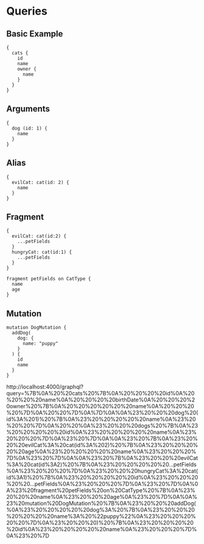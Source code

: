 # Queries

## Basic Example

```
{
  cats {
    id
    name
    owner {
      name
    }
  }
}
```

## Arguments

```
{
  dog (id: 1) {
    name
  }
}
```

## Alias

```
{
  evilCat: cat(id: 2) {
    name
  }
}
```

## Fragment

```
{
  evilCat: cat(id:2) {
    ...petFields
  }
  hungryCat: cat(id:1) {
    ...petFields
  }
}

fragment petFields on CatType {
  name
  age
}
```

## Mutation

```
mutation DogMutation {
  addDog(
    dog: {
      name: "puppy"
    }
  ) {
    id
    name
  }
}
```


http://localhost:4000/graphql?query=%7B%0A%20%20cats%20%7B%0A%20%20%20%20id%0A%20%20%20%20name%0A%20%20%20%20birthDate%0A%20%20%20%20owner%20%7B%0A%20%20%20%20%20%20name%0A%20%20%20%20%7D%0A%20%20%7D%0A%7D%0A%0A%23%20%20%20dog%20(id%3A%201)%20%7B%0A%23%20%20%20%20%20name%0A%23%20%20%20%7D%0A%20%20%0A%23%20%20%20dogs%20%7B%0A%23%20%20%20%20%20id%0A%23%20%20%20%20%20name%0A%23%20%20%20%7D%0A%23%20%7D%0A%0A%23%20%7B%0A%23%20%20%20evilCat%3A%20cat(id%3A%202)%20%7B%0A%23%20%20%20%20%20age%0A%23%20%20%20%20%20name%0A%23%20%20%20%7D%0A%23%20%7D%0A%0A%23%20%7B%0A%23%20%20%20evilCat%3A%20cat(id%3A2)%20%7B%0A%23%20%20%20%20%20...petFields%0A%23%20%20%20%7D%0A%23%20%20%20hungryCat%3A%20cat(id%3A1)%20%7B%0A%23%20%20%20%20%20id%0A%23%20%20%20%20%20...petFields%0A%23%20%20%20%7D%0A%23%20%7D%0A%0A%23%20fragment%20petFields%20on%20CatType%20%7B%0A%23%20%20%20name%0A%23%20%20%20age%0A%23%20%7D%0A%0A%23%20mutation%20DogMutation%20%7B%0A%23%20%20%20addDog(%0A%23%20%20%20%20%20dog%3A%20%7B%0A%23%20%20%20%20%20%20%20name%3A%20%22puppy%22%0A%23%20%20%20%20%20%7D%0A%23%20%20%20)%20%7B%0A%23%20%20%20%20%20id%0A%23%20%20%20%20%20name%0A%23%20%20%20%7D%0A%23%20%7D
